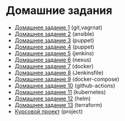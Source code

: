 # Домашние задания

- [Домашнее задание 1](01-vagrant/#домашнее-задание-1) (git,vagrnat)
- [Домашнее задание 2](02-ansible/#домашнее-задание-2) (ansible)
- [Домашнее задание 3](03-puppet/#домашнее-задание-3) (puppet)
- [Домашнее задание 4](03-puppet/#домашнее-задание-4) (puppet)
- [Домашнее задание 5](05-jenkins/#домашнее-задание-5) (jenkins)
- [Домашнее задание 6](05-jenkins/#домашнее-задание-6) (nexus)
- [Домашнее задание 7](07-docker/#домашнее-задание-7) (docker)
- [Домашнее задание 8](08-jenkinsfile/#домашнее-задание-8) (Jenkinsfile)
- [Домашнее задание 9](09-docker-compose/#домашнее-задание-9) (docker-compose)
- [Домашнее задание 10](.github/workflows/#домашнее-задание-10) (github-actions)
- [Домашнее задание 11](11-kubernetes/#домашнее-задание-11) (kubernetes)
- [Домашнее задание 12](12-helm/#домашнее-задание-12) (helm)
- [Домашнее задание 13](13-terraform/#домашнее-задание-13) (terraform)
- [Курсовой проект](final_project/#курсовой-проект) (project)

